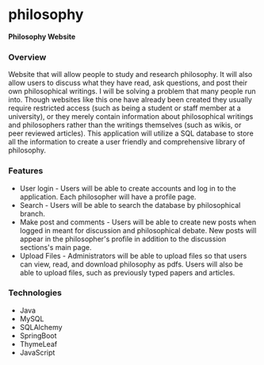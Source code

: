 # philosophy

**Philosophy Website**

### Overview

Website that will allow people to study and research philosophy. It will also allow users to discuss what they have read, ask questions, and post their own philosophical writings. I will be solving a problem that many people run into. Though websites like this one have already been created they usually require restricted access (such as being a student or staff member at a university), or they merely contain information about philosophical writings and philosophers rather than the writings themselves (such as wikis, or peer reviewed articles). This application will utilize a SQL database to store all the information to create a user friendly and comprehensive library of philosophy. 

### Features

* User login - Users will be able to create accounts and log in to the application. Each philosopher will have a profile page.
* Search - Users will be able to search the database by philosophical branch.
* Make post and comments - Users will be able to create new posts when logged in meant for discussion and philosophical debate. New posts will appear in the philosopher's profile in addition to the discussion sections's main page.
* Upload Files - Administrators will be able to upload files so that users can view, read, and download philosophy as pdfs. Users will also be able to upload files, such as previously typed papers and articles.

 
### Technologies

*	Java
*	MySQL
*	SQLAlchemy
*	SpringBoot
*	ThymeLeaf
*	JavaScript
